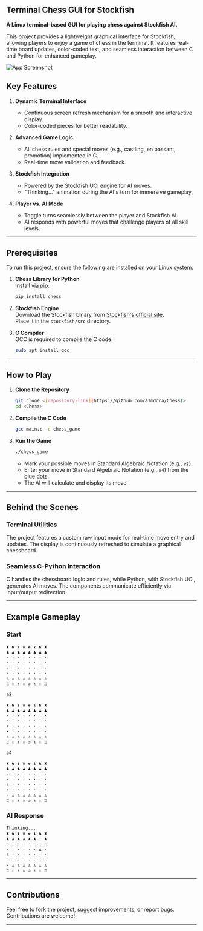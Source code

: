 ## Terminal Chess GUI for Stockfish

**A Linux terminal-based GUI for playing chess against Stockfish AI.**

This project provides a lightweight graphical interface for Stockfish, allowing players to enjoy a game of chess in the terminal.
It features real-time board updates, color-coded text, and seamless interaction between C and Python for enhanced gameplay.


![App Screenshot](terminal/test.png)

## **Key Features**

1. **Dynamic Terminal Interface**  
   - Continuous screen refresh mechanism for a smooth and interactive display.
   - Color-coded pieces for better readability.

2. **Advanced Game Logic**  
   - All chess rules and special moves (e.g., castling, en passant, promotion) implemented in C.  
   - Real-time move validation and feedback.

3. **Stockfish Integration**  
   - Powered by the Stockfish UCI engine for AI moves.  
   - "Thinking..." animation during the AI's turn for immersive gameplay.

4. **Player vs. AI Mode**  
   - Toggle turns seamlessly between the player and Stockfish AI.  
   - AI responds with powerful moves that challenge players of all skill levels.

---

## **Prerequisites**

To run this project, ensure the following are installed on your Linux system:

1. **Chess Library for Python**  
   Install via pip:  
   ```bash
   pip install chess
   ```

2. **Stockfish Engine**  
   Download the Stockfish binary from [Stockfish's official site](https://stockfishchess.org/download/).  
   Place it in the `stockfish/src` directory.

3. **C Compiler**  
   GCC is required to compile the C code:  
   ```bash
   sudo apt install gcc
   ```

---

## **How to Play**

1. **Clone the Repository**
   ```bash
   git clone <[repository-link](https://github.com/a7mddra/Chess)>
   cd <Chess>
   ```

2. **Compile the C Code**
   ```bash
   gcc main.c -o chess_game
   ```

3. **Run the Game**
   ```bash
   ./chess_game
   ```

   - Mark your possible moves in Standard Algebraic Notation (e.g., `e2`).
   - Enter your move in Standard Algebraic Notation (e.g., `e4`) from the blue dots.
   - The AI will calculate and display its move.

---

## **Behind the Scenes**

### **Terminal Utilities**
The project features a custom raw input mode for real-time move entry and updates. The display is continuously refreshed to simulate a graphical chessboard.

### **Seamless C-Python Interaction**
C handles the chessboard logic and rules, while Python, with Stockfish UCI, generates AI moves. The components communicate efficiently via input/output redirection.

---

## **Example Gameplay**

### **Start**
```
♜ ♞ ♝ ♛ ♚ ♝ ♞ ♜ 
♟ ♟ ♟ ♟ ♟ ♟ ♟ ♟ 
· · · · · · · · 
· · · · · · · · 
· · · · · · · · 
· · · · · · · · 
♙ ♙ ♙ ♙ ♙ ♙ ♙ ♙ 
♖ ♘ ♗ ♕ ♔ ♗ ♘ ♖ 

a2

♜ ♞ ♝ ♛ ♚ ♝ ♞ ♜ 
♟ ♟ ♟ ♟ ♟ ♟ ♟ ♟ 
· · · · · · · · 
· · · · · · · · 
• · · · · · · · 
• · · · · · · · 
♙ ♙ ♙ ♙ ♙ ♙ ♙ ♙ 
♖ ♘ ♗ ♕ ♔ ♗ ♘ ♖ 

a4

♜ ♞ ♝ ♛ ♚ ♝ ♞ ♜ 
♟ ♟ ♟ ♟ ♟ ♟ ♟ ♟ 
· · · · · · · · 
· · · · · · · · 
♙ · · · · · · · 
· · · · · · · · 
· ♙ ♙ ♙ ♙ ♙ ♙ ♙ 
♖ ♘ ♗ ♕ ♔ ♗ ♘ ♖ 
```

### **AI Response**
```
Thinking...
♜ ♞ ♝ ♛ ♚ ♝ ♞ ♜ 
♟ ♟ ♟ ♟ ♟ ♟ · ♟ 
· · · · · · · · 
· · · · · · ♟ · 
♙ · · · · · · · 
· · · · · · · · 
· ♙ ♙ ♙ ♙ ♙ ♙ ♙ 
♖ ♘ ♗ ♕ ♔ ♗ ♘ ♖ 
```

---

## **Contributions**

Feel free to fork the project, suggest improvements, or report bugs. Contributions are welcome!

---
